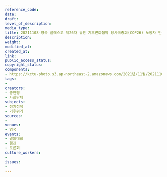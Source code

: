 ```yaml
---
reference_code: 
date: 
draft: 
level_of_description: 
media_type: 
title: 20211108-영국 글래스고 제26차 유엔 기후변화협약 당사국총회(COP26) 노동자 민중 공동행동
description: 
weight: 
modified_at: 
created_at: 
link: 
public_access_status: 
copyright_status: 
components:
- https://kctu-photo.s3.ap-northeast-2.amazonaws.com/2021년/11월/20211108-영국+글래스고+제26차+유엔+기후변화협약+당사국총회(COP26)+노동자+민중+공동행동/photo_2021-11-08_09-31-45.jpg
tags:
- 
creators:
- 총연맹
- 사회단체
subjects:
- 정치정책
- 기후위기
sources:
- 
venues:
- 영국
events:
- 결의대회
- 행진
- 토론회
culture_workers:
- 
issues:
- 
---
```


